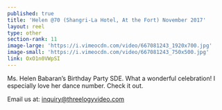 ```yaml
---
published: true
title: 'Helen @70 (Shangri-La Hotel, At the Fort) November 2017'
layout: reel
type: other
section-rank: 11
image-large: 'https://i.vimeocdn.com/video/667081243_1920x700.jpg'
image-small: 'https://i.vimeocdn.com/video/667081243_750x500.jpg'
link: OxO1n0VWpSI
---
```

Ms. Helen Babaran’s Birthday Party SDE. What a wonderful celebration! I especially love her dance number. Check it out. 

Email us at: inquiry@threelogyvideo.com
